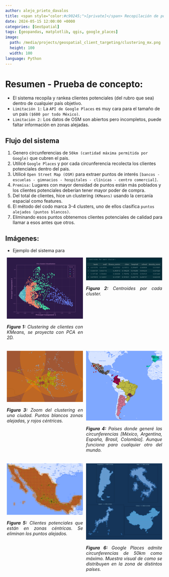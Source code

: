 ```yaml
---
author: alejo_prieto_davalos
title: <span style="color:#c90245;">[private]</span> Recopilación de posibles clientes con datos geoespaciales (Prueba de concepto)
date: 2024-05-15 12:00:00 +0000
categories: [GeoSpatial]
tags: [geopandas, matplotlib, qgis, google_places]
image:
  path: /media/projects/geospatial_client_targeting/clustering_mx.png
  height: 100
  width: 100
language: Python
---
```


# Resumen - Prueba de concepto:
- El sistema recopila y rankea clientes potenciales (del rubro que sea) dentro de cualquier país objetivo.
- `Limitación 1:` La `API de Google Places` es muy cara para el tamaño de un pais `($600 por todo México)`.
- `Limitación 2:` Los datos de OSM son abiertos pero incompletos, puede faltar información en zonas alejadas.

## Flujo del sistema
1. Genero circunferencias de `50km (cantidad máxima permitida por Google)` que cubren el pais.
2. Utilicé `Google Places` y por cada circunferencia recolecta los clientes potenciales dentro del pais.
3. Utilicé `Open Street Map (OSM)` para extraer puntos de interés `[bancos - escuelas - gimnacios - hospitales - clínicas - centro comercial]`.
4. `Premisa:` Lugares con mayor densidad de puntos están más poblados y los clientes potenciales deberían tener mayor poder de compra.
5. Del total de clientes, hice un clustering `(KMeans)` usando la cercanía espacial como features.
6. El método del codo marca 3-4 clusters, uno de ellos clasifica `puntos alejados (puntos blancos)`.
7. Eliminando esos puntos obtenemos clientes potenciales de calidad para llamar a esos antes que otros.


## Imágenes:
- Ejemplo del sistema para 
<div style="display: flex; flex-wrap: wrap; justify-content: space-around;">

  <div style="flex-basis: 48%; max-width: 300px; margin-bottom: 20px; text-align: justify;">
    <img src="/media/projects/geospatial_client_targeting/cluster_pca.jpeg" alt="Clustering PCA" style="max-width: 300px; width: 100%; height: auto;">
    <p style="width: 100%; max-width: 300px;"><em><b>Figura 1:</b> Clustering de clientes con KMeans, se proyecta con PCA en 2D.</em></p>
  </div>

  <div style="flex-basis: 48%; max-width: 300px; margin-bottom: 20px; text-align: justify;">
    <img src="/media/projects/geospatial_client_targeting/cluster_centroids.jpeg" alt="Cluster centroids" style="max-width: 300px; width: 100%; height: auto;">
    <p style="width: 100%; max-width: 300px;"><em><b>Figura 2:</b> Centroides por cada cluster.</em></p>
  </div>

  <div style="flex-basis: 48%; max-width: 300px; margin-bottom: 20px; text-align: justify;">
    <img src="/media/projects/geospatial_client_targeting/clustering_mx_zoom.png" alt="Clustering Zoom" style="max-width: 300px; width: 100%; height: auto;">
    <p style="width: 100%; max-width: 300px;"><em><b>Figura 3:</b> Zoom del clustering en una ciudad. Puntos blancos zonas alejadas, y rojos céntricas.</em></p>
  </div>

  <div style="flex-basis: 48%; max-width: 300px; margin-bottom: 20px; text-align: justify;">
    <img src="/media/projects/geospatial_client_targeting/world.png" alt="Clustering World" style="max-width: 300px; width: 100%; height: auto;">
    <p style="width: 100%; max-width: 300px;"><em><b>Figura 4:</b> Países donde generé las circunferencias [México, Argentina, España, Brasil, Colombia]. Aunque funciona para cualquier otro del mundo.</em></p>
  </div>

  <div style="flex-basis: 48%; max-width: 300px; margin-bottom: 20px; text-align: justify;">
    <img src="/media/projects/geospatial_client_targeting/clustering_mx_without_1.png" alt="Clustering eliminando zonas alejadas" style="max-width: 300px; width: 100%; height: auto;">
    <p style="width: 100%; max-width: 300px;"><em><b>Figura 5:</b> Clientes potenciales que están en zonas céntricas. Se eliminan los puntos alejados.</em></p>
  </div>

  <div style="flex-basis: 48%; max-width: 300px; margin-bottom: 20px; text-align: justify;">
    <img src="/media/projects/geospatial_client_targeting/subplot_countries.png" alt="Circles zones" style="max-width: 300px; width: 100%; height: auto;">
    <p style="width: 100%; max-width: 300px;"><em><b>Figura 6:</b> Google Places admite circunferencias de 50km como máximo. Muestra visual de como se distribuyen en la zona de distintos países.</em></p>
  </div>

</div>
